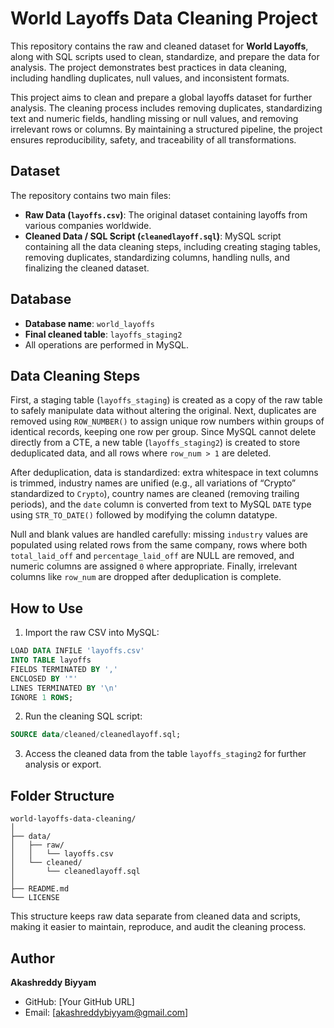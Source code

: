  # World Layoffs Data Cleaning Project

This repository contains the raw and cleaned dataset for **World Layoffs**, along with SQL scripts used to clean, standardize, and prepare the data for analysis. The project demonstrates best practices in data cleaning, including handling duplicates, null values, and inconsistent formats.

This project aims to clean and prepare a global layoffs dataset for further analysis. The cleaning process includes removing duplicates, standardizing text and numeric fields, handling missing or null values, and removing irrelevant rows or columns. By maintaining a structured pipeline, the project ensures reproducibility, safety, and traceability of all transformations.

## Dataset

The repository contains two main files:

- **Raw Data (`layoffs.csv`)**: The original dataset containing layoffs from various companies worldwide.
- **Cleaned Data / SQL Script (`cleanedlayoff.sql`)**: MySQL script containing all the data cleaning steps, including creating staging tables, removing duplicates, standardizing columns, handling nulls, and finalizing the cleaned dataset.

## Database

- **Database name**: `world_layoffs`
- **Final cleaned table**: `layoffs_staging2`
- All operations are performed in MySQL.

## Data Cleaning Steps

First, a staging table (`layoffs_staging`) is created as a copy of the raw table to safely manipulate data without altering the original. Next, duplicates are removed using `ROW_NUMBER()` to assign unique row numbers within groups of identical records, keeping one row per group. Since MySQL cannot delete directly from a CTE, a new table (`layoffs_staging2`) is created to store deduplicated data, and all rows where `row_num > 1` are deleted.

After deduplication, data is standardized: extra whitespace in text columns is trimmed, industry names are unified (e.g., all variations of “Crypto” standardized to `Crypto`), country names are cleaned (removing trailing periods), and the `date` column is converted from text to MySQL `DATE` type using `STR_TO_DATE()` followed by modifying the column datatype.

Null and blank values are handled carefully: missing `industry` values are populated using related rows from the same company, rows where both `total_laid_off` and `percentage_laid_off` are NULL are removed, and numeric columns are assigned `0` where appropriate. Finally, irrelevant columns like `row_num` are dropped after deduplication is complete.

## How to Use

1. Import the raw CSV into MySQL:
```sql
LOAD DATA INFILE 'layoffs.csv'
INTO TABLE layoffs
FIELDS TERMINATED BY ','
ENCLOSED BY '"'
LINES TERMINATED BY '\n'
IGNORE 1 ROWS;
````

2. Run the cleaning SQL script:

```sql
SOURCE data/cleaned/cleanedlayoff.sql;
```

3. Access the cleaned data from the table `layoffs_staging2` for further analysis or export.

## Folder Structure

```
world-layoffs-data-cleaning/
│
├── data/
│   ├── raw/
│   │   └── layoffs.csv
│   └── cleaned/
│       └── cleanedlayoff.sql
│
├── README.md
└── LICENSE
```

This structure keeps raw data separate from cleaned data and scripts, making it easier to maintain, reproduce, and audit the cleaning process.

## Author

**Akashreddy Biyyam**

* GitHub: [Your GitHub URL]
* Email: [akashreddybiyyam@gmail.com]


